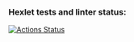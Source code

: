 ### Hexlet tests and linter status:
[![Actions Status](https://github.com/StyilBeginner/frontend-project-lvl1/workflows/hexlet-check/badge.svg)](https://github.com/StyilBeginner/frontend-project-lvl1/actions)